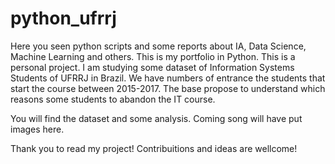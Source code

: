# python_ufrrj
Here you seen python scripts and some reports about IA, Data Science, Machine Learning and others. This is my portfolio in Python.
This is a personal project. I am studying some dataset of Information Systems Students of UFRRJ in Brazil. We have numbers of entrance the students that start the course between 2015-2017. The base propose to understand which reasons some students to abandon the IT course. 

You will find the dataset and some analysis. Coming song will have put images here. 

Thank you to read my project! Contribuitions and ideas are wellcome! 

